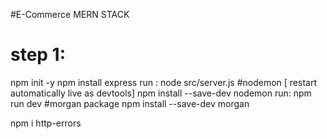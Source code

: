 #E-Commerce MERN STACK

# step 1: 
npm init -y
npm install express
run : node src/server.js
#nodemon [ restart automatically live as devtools]
npm install --save-dev nodemon
run: npm run dev
#morgan package
npm install --save-dev morgan

npm i http-errors